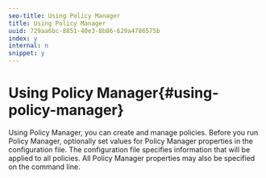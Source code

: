 ```yaml
---
seo-title: Using Policy Manager
title: Using Policy Manager
uuid: 729aa6bc-8851-40e3-8b86-629a4786575b
index: y
internal: n
snippet: y
---
```


# Using Policy Manager{#using-policy-manager}

Using Policy Manager, you can create and manage policies. Before you run Policy Manager, optionally set values for Policy Manager properties in the configuration file. The configuration file specifies information that will be applied to all policies. All Policy Manager properties may also be specified on the command line. 
